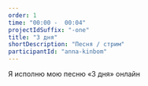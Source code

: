 ```yaml
---
order: 1
time: "00:00 -  00:04"
projectIdSuffix: "-one"
title: "3 дня"
shortDescription: "Песня / стрим"
participantId: "anna-kinbom"
---
```


Я исполню мою песню «3 дня» онлайн
